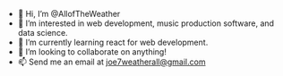- 👋 Hi, I’m @AllofTheWeather
- 👀 I’m interested in web development, music production software, and data science.
- 🌱 I’m currently learning react for web development.
- 💞️ I’m looking to collaborate on anything!
- 📫 Send me an email at joe7weatherall@gmail.com
<!---
AllofTheWeather/AllofTheWeather is a ✨ special ✨ repository because its `README.md` (this file) appears on your GitHub profile.
You can click the Preview link to take a look at your changes.
--->
